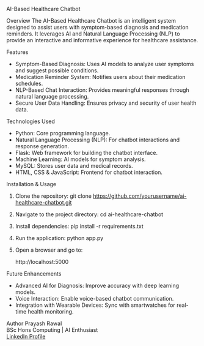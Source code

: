 AI-Based Healthcare Chatbot

Overview
The AI-Based Healthcare Chatbot is an intelligent system designed to assist users with symptom-based diagnosis and medication reminders. It leverages AI and Natural Language Processing (NLP) to provide an interactive and informative experience for healthcare assistance.

Features
- Symptom-Based Diagnosis: Uses AI models to analyze user symptoms and suggest possible conditions.
- Medication Reminder System: Notifies users about their medication schedules.
- NLP-Based Chat Interaction: Provides meaningful responses through natural language processing.
- Secure User Data Handling: Ensures privacy and security of user health data.

Technologies Used
- Python: Core programming language.
- Natural Language Processing (NLP): For chatbot interactions and response generation.
- Flask: Web framework for building the chatbot interface.
- Machine Learning: AI models for symptom analysis.
- MySQL: Stores user data and medical records.
- HTML, CSS & JavaScript: Frontend for chatbot interaction.

Installation & Usage
1. Clone the repository:
   git clone https://github.com/yourusername/ai-healthcare-chatbot.git

2. Navigate to the project directory:
   cd ai-healthcare-chatbot
   
3. Install dependencies:
   pip install -r requirements.txt

4. Run the application:
   python app.py

5. Open a browser and go to:

   http://localhost:5000
   

Future Enhancements
- Advanced AI for Diagnosis: Improve accuracy with deep learning models.
- Voice Interaction: Enable voice-based chatbot communication.
- Integration with Wearable Devices: Sync with smartwatches for real-time health monitoring.

Author
Prayash Rawal  
BSc Hons Computing | AI Enthusiast  
[LinkedIn Profile](https://www.linkedin.com/in/Prayash-rawal-b47011332)
